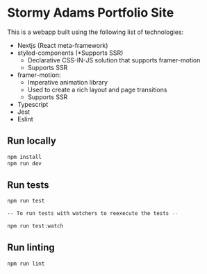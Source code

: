 # Stormy Adams Portfolio Site

This is a webapp built using the following list of technologies:
* Nextjs (React meta-framework)
* styled-components (*Supports SSR)
    * Declarative CSS-IN-JS solution that supports framer-motion
    * Supports SSR 
* framer-motion:
    * Imperative animation library
    * Used to create a rich layout and page transitions
    * Supports SSR
* Typescript
* Jest
* Eslint

## Run locally

```bash
npm install
npm run dev
```

## Run tests

```bash
npm run test

-- To run tests with watchers to reexecute the tests -- 

npm run test:watch
```

## Run linting

```bash
npm run lint
```
